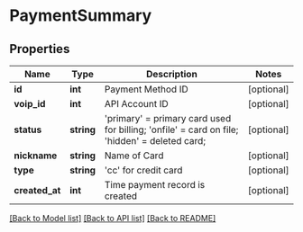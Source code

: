 # PaymentSummary

## Properties
Name | Type | Description | Notes
------------ | ------------- | ------------- | -------------
**id** | **int** | Payment Method ID | [optional] 
**voip_id** | **int** | API Account ID | [optional] 
**status** | **string** | &#39;primary&#39; &#x3D; primary card used for billing; &#39;onfile&#39; &#x3D; card on file; &#39;hidden&#39; &#x3D; deleted card; | [optional] 
**nickname** | **string** | Name of Card | [optional] 
**type** | **string** | &#39;cc&#39; for credit card | [optional] 
**created_at** | **int** | Time payment record is created | [optional] 

[[Back to Model list]](../README.md#documentation-for-models) [[Back to API list]](../README.md#documentation-for-api-endpoints) [[Back to README]](../README.md)


